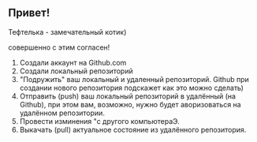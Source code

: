 ## Привет!

Тефтелька - замечательный котик)

совершенно с этим согласен!

1. Создали аккаунт на Github.com
2. Создали локальный репозиторий
3. "Подружить" ваш локальный и удаленный репозиторий. Github при создании нового репозитория подскажет как это можно сделать)
4. Отправить (push) ваш локальный репозиторий в удалённый (на Github), при этом вам, возможно, нужно будет аворизоваться на удалённом репозитории.
5. Провести изминения "с другого компьютераЭ.
6. Выкачать (pull) актуальное состояние из удалённого репозитория.
